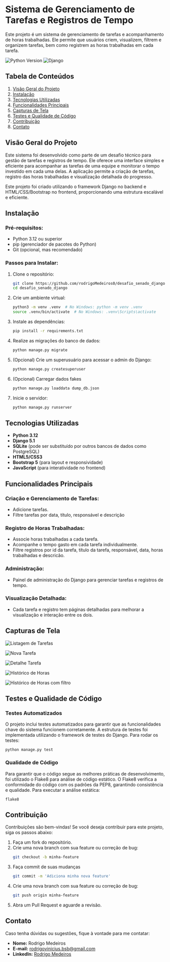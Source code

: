 # Sistema de Gerenciamento de Tarefas e Registros de Tempo

Este projeto é um sistema de gerenciamento de tarefas e acompanhamento de horas trabalhadas. Ele permite que usuários criem, visualizem, filtrem e organizem tarefas, bem como registrem as horas trabalhadas em cada tarefa.

![Python Version](https://img.shields.io/badge/python-3.12-blue)
![Django](https://img.shields.io/badge/django-5.1-green)

## Tabela de Conteúdos

1. [Visão Geral do Projeto](#visão-geral-do-projeto)
2. [Instalação](#instalação)
3. [Tecnologias Utilizadas](#tecnologias-utilizadas)
4. [Funcionalidades Principais](#funcionalidades-principais)
5. [Capturas de Tela](#capturas-de-tela)
6. [Testes e Qualidade de Código](#testes-e-qualidade-de-código)
7. [Contribuição](#contribuição)
8. [Contato](#contato)

## Visão Geral do Projeto

Este sistema foi desenvolvido como parte de um desafio técnico para gestão de tarefas e registros de tempo. Ele oferece uma interface simples e eficiente para acompanhar as tarefas de uma equipe e monitorar o tempo investido em cada uma delas. A aplicação permite a criação de tarefas, registro das horas trabalhadas e visualização detalhada do progresso.

Este projeto foi criado utilizando o framework Django no backend e HTML/CSS/Bootstrap no frontend, proporcionando uma estrutura escalável e eficiente.

## Instalação

### Pré-requisitos:

- Python 3.12 ou superior
- pip (gerenciador de pacotes do Python)
- Git (opcional, mas recomendado)

### Passos para Instalar:

1. Clone o repositório:
   ```bash
   git clone https://github.com/rodrigoMedeiros0/desafio_senado_django.git
   cd desafio_senado_django
2. Crie um ambiente virtual:
    ```bash
    python3 -m venv .venv  # No Windows: python -m venv .venv
    source .venv/bin/activate  # No Windows: .venv\Scripts\activate
3. Instale as dependências:
    ```bash
    pip install -r requirements.txt
4. Realize as migrações do banco de dados:
    ```bash
    python manage.py migrate
5. (Opcional) Crie um superusuário para acessar o admin do Django:
    ```bash
    python manage.py createsuperuser
6. (Opcional) Carregar dados fakes
    ```bash
    python manage.py loaddata dump_db.json
7. Inicie o servidor:
    ```bash
    python manage.py runserver

## Tecnologias Utilizadas

- **Python 3.12**
- **Django 5.1**
- **SQLite** (pode ser substituído por outros bancos de dados como PostgreSQL)
- **HTML5/CSS3**
- **Bootstrap 5** (para layout e responsividade)
- **JavaScript** (para interatividade no frontend)

## Funcionalidades Principais

### Criação e Gerenciamento de Tarefas:
- Adicione tarefas.
- Filtre tarefas por data, título, responsável e descrição

### Registro de Horas Trabalhadas:
- Associe horas trabalhadas a cada tarefa.
- Acompanhe o tempo gasto em cada tarefa individualmente.
- Filtre registros por id da tarefa, título da tarefa, responsável, data, horas trabalhadas e descricão. 

### Administração:
- Painel de administração do Django para gerenciar tarefas e registros de tempo.

### Visualização Detalhada:
- Cada tarefa e registro tem páginas detalhadas para melhorar a visualização e interação entre os dois. 

## Capturas de Tela

 ![Listagem de Tarefas](./setup/static/images/readme/foto-home.png)

 ![Nova Tarefa](./setup/static/images/readme/nova-tarefa.png)

 ![Detalhe Tarefa](./setup/static/images/readme/detalhe-tarefa.PNG)

 ![Histórico de Horas](./setup/static/images/readme/historico-horas.png)

 ![Histórico de Horas com filtro](./setup/static/images/readme/historico-filtro.png)

## Testes e Qualidade de Código

### Testes Automatizados

O projeto inclui testes automatizados para garantir que as funcionalidades chave do sistema funcionem corretamente. A estrutura de testes foi implementada utilizando o framework de testes do Django. Para rodar os testes:

    python manage.py test

### Qualidade de Código
Para garantir que o código segue as melhores práticas de desenvolvimento, foi utilizado o Flake8 para análise de código estático. O Flake8 verifica a conformidade do código com os padrões da PEP8, garantindo consistência e qualidade. Para executar a análise estática:
    
    flake8

## Contribuição

Contribuições são bem-vindas! Se você deseja contribuir para este projeto, siga os passos abaixo:

1. Faça um fork do repositório.
2. Crie uma nova branch com sua feature ou correção de bug:
   ```bash
   git checkout -b minha-feature
3. Faça commit de suas mudanças
   ```bash
   git commit -m 'Adiciona minha nova feature'
4. Crie uma nova branch com sua feature ou correção de bug:
   ```bash
   git push origin minha-feature
5. Abra um Pull Request e aguarde a revisão.

## Contato

Caso tenha dúvidas ou sugestões, fique à vontade para me contatar:

- **Nome:** Rodrigo Medeiros
- **E-mail:** rodrigovinicius.bsb@gmail.com
- **LinkedIn:** [Rodrigo Medeiros](https://www.linkedin.com/in/rodrigo--medeiros/)

